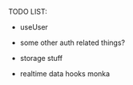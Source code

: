 TODO LIST:

- useUser
- some other auth related things?

- storage stuff

- realtime data hooks monka
